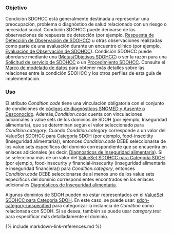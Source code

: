 ### Objetivo

Condición SDOHCC está generalmente destinada a representar una preocupación, problema o diagnóstico de salud relacionado con un riesgo o necesidad social. Condición SDOHCC puede derivarse de las observaciones de respuesta de detección (por ejemplo, [Respuesta de Detección de Observación de SDOHCC](StructureDefinition-SDOHCC-ObservationScreeningResponseCL.html)) u otras observaciones realizadas como parte de una evaluación durante un encuentro clínico (por ejemplo, [Evaluación de Observación de SDOHCC](StructureDefinition-SDOHCC-ObservationAssessmentCL.html)). Condición SDOHCC puede abordarse mediante una ([Metas/Objetivos SDOHCC](StructureDefinition-SDOHCC-GoalCL.html)) o ser la razón para una [Solicitud de servicio de SDOHCC](StructureDefinition-SDOHCC-ServiceRequestCL.html) o un [Procedimiento SDOHCC](StructureDefinition-SDOHCC-ProcedureCL.html). Consulte el [Marco de modelado de datos](3-sdoh_clinical_care_scope.html#marco-de-modelado-de-datos) para obtener más detalles sobre las relaciones entre la condición SDOHCC y los otros perfiles de esta guía de implementación.

### Uso

El atributo *Condition.code* tiene una vinculación obligatoria con el conjunto de condiciones de [códigos de diagnósticos SNOMED y Ausente o Desconocido](https://hl7chile.cl/fhir/ig/clcore/ValueSet/VSDiagnosticosSCT). Además,*Condition.code* cuenta con vinculaciones adicionales a value sets de los dominios de SDOH (por ejemplo, Inseguridad alimentaria), que se determinan según el valor seleccionado para *Condition.category*. Cuando *Condition.category* corresponde a un valor del [ValueSet SDOHCC para Categoría SDOH](ValueSet-SDOHCC-ValueSetSDOHCategoryCL.html) (por ejemplo, food-insecitity (Inseguridad alimentaria)), entonces *Condition.code* DEBE seleccionarse de los value sets específicos del dominio correspondiente que se encuentra en enlaces adicionales (es decir, [Diagnósticos de Inseguridad alimentaria](https://vsac.nlm.nih.gov/valueset/2.16.840.1.113762.1.4.1247.17/expansion)). Si se selecciona más de un valor del [ValueSet SDOHCC para Categoría SDOH](ValueSet-SDOHCC-ValueSetSDOHCategoryCL.html) (por ejemplo, food-insecurity y financial-insecurity (inseguridad alimentaria e inseguridad financiera)) para *Condition.category*, entonces *Condition.code* DEBE seleccionarse de al menos uno de los value sets específicos del dominio correspondientes encontrados en los enlaces adicionales [Diagnósticos de Inseguridad alimentaria](https://vsac.nlm.nih.gov/valueset/2.16.840.1.113762.1.4.1247.17/expansion).

Algunos dominios de SDOH pueden no estar representados en el [ValueSet SDOHCC para Categoría SDOH](ValueSet-SDOHCC-ValueSetSDOHCategoryCL.html). En este caso, se puede usar: [sdoh-category-unspecified](CodeSystem-SDOHCC-CodeSystemTemporaryCodesCL.html#SDOHCC-CodeSystemTemporaryCodesCL-sdoh-category-unspecified) para categorizar la instancia de *Condition* como relacionada con SDOH. Si se desea, también se puede usar *category.text* para especificar más detalladamente el dominio. 

{% include markdown-link-references.md %}





